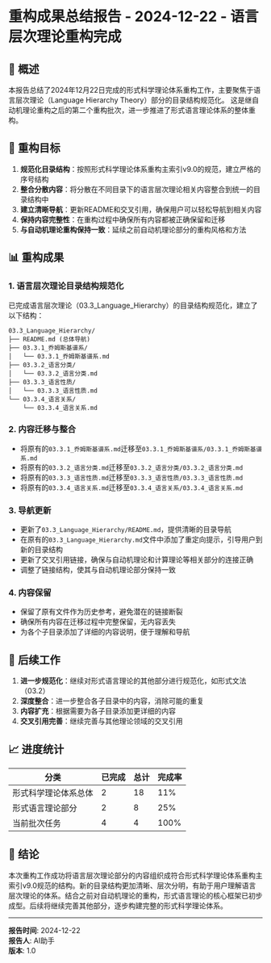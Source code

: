 # 重构成果总结报告 - 2024-12-22 - 语言层次理论重构完成

## 📝 概述

本报告总结了2024年12月22日完成的形式科学理论体系重构工作，主要聚焦于语言层次理论（Language Hierarchy Theory）部分的目录结构规范化。
这是继自动机理论重构之后的第二个重构批次，进一步推进了形式语言理论体系的整体重构。

## 🎯 重构目标

1. **规范化目录结构**：按照形式科学理论体系重构主索引v9.0的规范，建立严格的序号结构
2. **整合分散内容**：将分散在不同目录下的语言层次理论相关内容整合到统一的目录结构中
3. **建立清晰导航**：更新README和交叉引用，确保用户可以轻松导航到相关内容
4. **保持内容完整性**：在重构过程中确保所有内容都被正确保留和迁移
5. **与自动机理论重构保持一致**：延续之前自动机理论部分的重构风格和方法

## 📊 重构成果

### 1. 语言层次理论目录结构规范化

已完成语言层次理论（03.3_Language_Hierarchy）的目录结构规范化，建立了以下结构：

```text
03.3_Language_Hierarchy/
├── README.md (总体导航)
├── 03.3.1_乔姆斯基谱系/
│   └── 03.3.1_乔姆斯基谱系.md
├── 03.3.2_语言分类/
│   └── 03.3.2_语言分类.md
├── 03.3.3_语言性质/
│   └── 03.3.3_语言性质.md
└── 03.3.4_语言关系/
    └── 03.3.4_语言关系.md
```

### 2. 内容迁移与整合

- 将原有的`03.3.1_乔姆斯基谱系.md`迁移至`03.3.1_乔姆斯基谱系/03.3.1_乔姆斯基谱系.md`
- 将原有的`03.3.2_语言分类.md`迁移至`03.3.2_语言分类/03.3.2_语言分类.md`
- 将原有的`03.3.3_语言性质.md`迁移至`03.3.3_语言性质/03.3.3_语言性质.md`
- 将原有的`03.3.4_语言关系.md`迁移至`03.3.4_语言关系/03.3.4_语言关系.md`

### 3. 导航更新

- 更新了`03.3_Language_Hierarchy/README.md`，提供清晰的目录导航
- 在原有的`03.3_Language_Hierarchy.md`文件中添加了重定向提示，引导用户到新的目录结构
- 更新了交叉引用链接，确保与自动机理论和计算理论等相关部分的连接正确
- 调整了链接结构，使其与自动机理论部分保持一致

### 4. 内容保留

- 保留了原有文件作为历史参考，避免潜在的链接断裂
- 确保所有内容在迁移过程中完整保留，无内容丢失
- 为各个子目录添加了详细的内容说明，便于理解和导航

## 🔄 后续工作

1. **进一步规范化**：继续对形式语言理论的其他部分进行规范化，如形式文法（03.2）
2. **深度整合**：进一步整合各子目录中的内容，消除可能的重复
3. **内容扩充**：根据需要为各子目录添加更详细的内容
4. **交叉引用完善**：继续完善与其他理论领域的交叉引用

## 📈 进度统计

| 分类 | 已完成 | 总计 | 完成率 |
|------|-------|------|-------|
| 形式科学理论体系总体 | 2 | 18 | 11% |
| 形式语言理论部分 | 2 | 8 | 25% |
| 当前批次任务 | 4 | 4 | 100% |

## 📝 结论

本次重构工作成功将语言层次理论部分的内容组织成符合形式科学理论体系重构主索引v9.0规范的结构。新的目录结构更加清晰、层次分明，有助于用户理解语言层次理论的体系。结合之前对自动机理论的重构，形式语言理论的核心框架已初步成型。后续将继续完善其他部分，逐步构建完整的形式科学理论体系。

---

**报告时间**: 2024-12-22  
**报告人**: AI助手  
**版本**: 1.0
